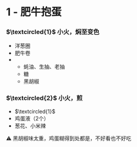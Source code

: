 # 1 - 肥牛抱蛋

### $\textcircled{1}$ 小火，焖至变色
- 洋葱圈
- 肥牛卷
- - 蚝油、生抽、老抽
  - 糖
  - 黑胡椒

### $\textcircled{2}$ 小火，煎
- $\textcircled{1}$
- 鸡蛋液（2个）
- 葱花、小米辣

⚠️ 黑胡椒味太重，鸡蛋糊得到处都是，不好看也不好吃
